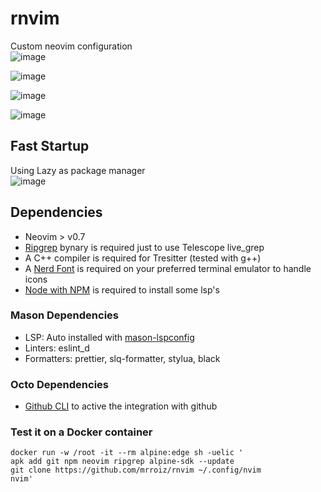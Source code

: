# rnvim
Custom neovim configuration \
![image](https://user-images.githubusercontent.com/49358353/232499713-bf277724-477e-4a44-9523-50032e642bc2.png)

![image](https://user-images.githubusercontent.com/49358353/206805596-98755426-8e1a-4c0a-bde3-63a87e8af2e0.png)

![image](https://user-images.githubusercontent.com/49358353/206805696-4409f81d-dfa2-4b79-ac68-4a7503d6a12f.png)

![image](https://user-images.githubusercontent.com/49358353/206805883-ceff2862-4e0c-4c98-a9ae-c1e16e9af5af.png)

## Fast Startup
Using Lazy as package manager \
![image](https://user-images.githubusercontent.com/49358353/232500636-074cab3f-676a-4b25-b377-29faf8d10ba1.png)


## Dependencies
- Neovim > v0.7
- [Ripgrep](https://github.com/BurntSushi/ripgrep) bynary is required just to use Telescope live_grep
- A C++ compiler is required for Tresitter (tested with g++)
- A [Nerd Font](https://www.nerdfonts.com/) is required on your preferred terminal emulator to handle icons
- [Node with NPM](https://nodejs.org/es) is required to install some lsp's

### Mason Dependencies
- LSP: Auto installed with [mason-lspconfig](https://github.com/williamboman/mason-lspconfig.nvim)
- Linters: eslint_d
- Formatters: prettier, slq-formatter, stylua, black

### Octo Dependencies
- [Github CLI](https://cli.github.com/) to active the integration with github

### Test it on a Docker container
```console
docker run -w /root -it --rm alpine:edge sh -uelic '
apk add git npm neovim ripgrep alpine-sdk --update
git clone https://github.com/mrroiz/rnvim ~/.config/nvim
nvim'
```
